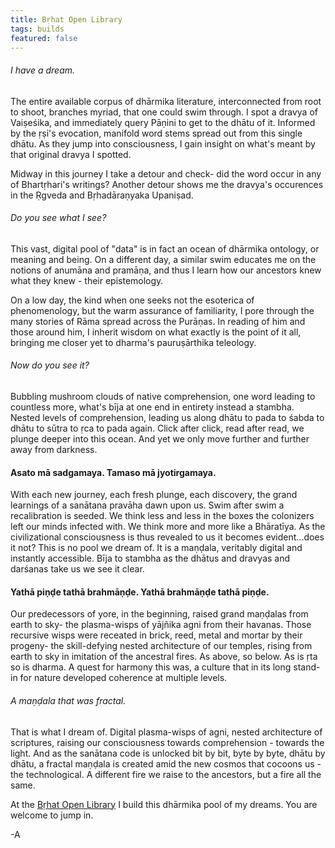 ```yaml
---
title: Bṛhat Open Library
tags: builds
featured: false
---
```


###### I have a dream.

The entire available corpus of dhārmika literature, interconnected from root to shoot, branches myriad, that one could swim through. I spot a dravya of Vaiṣeśika, and immediately query Pāṇini to get to the dhātu of it. Informed by the ṛṣi's evocation, manifold word stems spread out from this single dhātu. As they jump into consciousness, I gain insight on what's meant by that original dravya I spotted.

Midway in this journey I take a detour and check- did the word occur in any of Bhartṛhari's writings? Another detour shows me the dravya's occurences in the Ṛgveda and Bṛhadāraṇyaka Upaniṣad.

###### Do you see what I see?

This vast, digital pool of "data" is in fact an ocean of dhārmika ontology, or meaning and being. On a different day, a similar swim educates me on the notions of anumāna and pramāṇa, and thus I learn how our ancestors knew what they knew - their epistemology.

On a low day, the kind when one seeks not the esoterica of phenomenology, but the warm assurance of familiarity, I pore through the many stories of Rāma spread across the Purāṇas. In reading of him and those around him, I inherit wisdom on what exactly is the point of it all, bringing me closer yet to dharma's pauruṣārthika teleology.

###### Now do you see it?

Bubbling mushroom clouds of native comprehension, one word leading to countless more, what's bīja at one end in entirety instead a stambha. Nested levels of comprehension, leading us along dhātu to pada to śabda to dhātu to sūtra to ṛca to pada again. Click after click, read after read, we plunge deeper into this ocean. And yet we only move further and further away from darkness.

#### Asato mā sadgamaya. Tamaso mā jyotirgamaya.

With each new journey, each fresh plunge, each discovery, the grand learnings of a sanātana pravāha dawn upon us. Swim after swim a recalibration is seeded. We think less and less in the boxes the colonizers left our minds infected with. We think more and more like a Bhāratīya. As the civilizational consciousness is thus revealed to us it becomes evident...does it not? This is no pool we dream of. It is a maṇḍala, veritably digital and instantly accessible. Bīja to stambha as the dhātus and dravyas and darśanas take us we see it clear.

#### Yathā piṇḍe tathā brahmāṇḍe. Yathā brahmāṇḍe tathā piṇḍe.

Our predecessors of yore, in the beginning, raised grand maṇḍalas from earth to sky- the plasma-wisps of yājñika agni from their havanas. Those recursive wisps were receated in brick, reed, metal and mortar by their progeny- the skill-defying nested architecture of our temples, rising from earth to sky in imitation of the ancestral fires. As above, so below. As is ṛta so is dharma. A quest for harmony this was, a culture that in its long stand-in for nature developed coherence at multiple levels.

###### A maṇḍala that was fractal.

That is what I dream of. Digital plasma-wisps of agni, nested architecture of scriptures, raising our consciousness towards comprehension - towards the light. And as the sanātana code is unlocked bit by bit, byte by byte, dhātu by dhātu, a fractal maṇḍala is created amid the new cosmos that cocoons us - the technological. A different fire we raise to the ancestors, but a fire all the same.

At the <a href="https://www.brhat.in/openlibrary" target="_blank" rel="noreferrer">Bṛhat Open Library</a> I build this dhārmika pool of my dreams. You are welcome to jump in.

-A